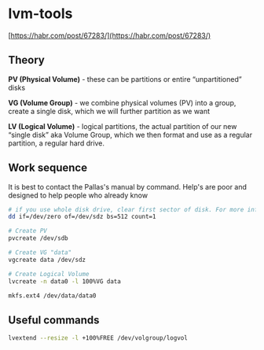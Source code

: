 # lvm-tools

[https://habr.com/post/67283/](https://habr.com/post/67283/)

## Theory

**PV (Physical Volume)** - these can be partitions or entire “unpartitioned” disks

**VG (Volume Group)** - we combine physical volumes (PV) into a group, create a single disk, which we will further partition as we want

**LV (Logical Volume)** - logical partitions, the actual partition of our new “single disk” aka Volume Group, which we then format and use as a regular partition, a regular hard drive.

## Work sequence

It is best to contact the Pallas's manual by command. Help's are poor and designed to help people who already know

```bash
# if you use whole disk drive, clear first sector of disk. For more information: man pvcreate
dd if=/dev/zero of=/dev/sdz bs=512 count=1

# Create PV
pvcreate /dev/sdb

# Create VG "data"
vgcreate data /dev/sdz

# Create Logical Volume
lvcreate -n data0 -l 100%VG data

mkfs.ext4 /dev/data/data0
```

## Useful commands

```bash
lvextend --resize -l +100%FREE /dev/volgroup/logvol
```
